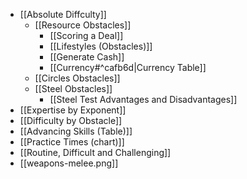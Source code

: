 - [[Absolute Diffculty]]
	- [[Resource Obstacles]]
		- [[Scoring a Deal]]
		- [[Lifestyles (Obstacles)]]
		- [[Generate Cash]]
		- [[Currency#^cafb6d|Currency Table]]
	- [[Circles Obstacles]]
	- [[Steel Obstacles]]
		- [[Steel Test Advantages and Disadvantages]]
- [[Expertise by Exponent]]
- [[Difficulty by Obstacle]]
- [[Advancing Skills (Table)]]
- [[Practice Times (chart)]]
- [[Routine, Difficult and Challenging]] 
- [[weapons-melee.png]] 